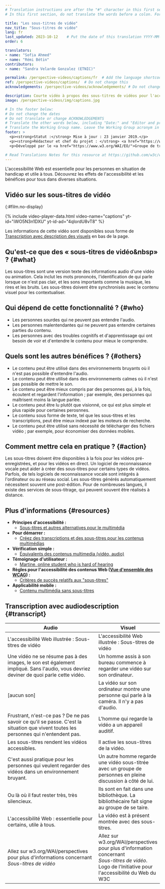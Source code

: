 ```yaml
---
# Translation instructions are after the "#" character in this first section. They are comments that do not show up in the web page. You do not need to translate the instructions after #.
# In this first section, do not translate the words before a colon. For example, do not translate "title:". Do translate the text after "title:".

title: "Les sous-titres de vidéo"
nav_title: "Sous-titres de vidéo"
lang: fr
last_updated: 2023-10-12    # Put the date of this translation YYYY-MM-DD (with month in the middle)
order: 6

translators: 
- name: "Sofia Ahmed"
- name: "Rémi Bétin"
contributors:
- name: "Sandra Velarde Gonzalez (ETNIC)"

permalink: /perspective-videos/captions/fr  # Add the language shortcode to the end, with no slash at the end. For example /path/to/file/fr
ref: /perspective-videos/captions/  # Do not change this
acknowledgements: /perspective-videos/acknowledgements/ # Do not change this

description: Courte vidéo à propos des sous-titres de vidéos pour l'accessibilité Web - de quoi s'agit-il, qui en bénéficie, comment ils aident chacun, et comment mettre cela en pratique.
image: /perspective-videos/img/captions.jpg

# In the footer below:
# Do not change the dates
# Do not translate or change ACKNOWLEDGEMENTS
# Translate the other words below, including "Date:" and "Editor and project lead:"
# Translate the Working Group name. Leave the Working Group acronym in English.
footer: >
  <p><strong>Statut :</strong> Mise à jour : 23 janvier 2019.</p>
  <p><strong>Rédacteur et chef du projet : </strong> <a href="https://www.w3.org/People/shadi">Shadi Abou-Zahra</a>. ACKNOWLEDGEMENTS liste les contributions.
  <p>Développé par le <a href="https://www.w3.org/WAI/EO/">Groupe de travail Éducation et Promotion</a> avec le soutien du projet <a href="https://www.w3.org/WAI/DEV/">WAI-DEV</a>, co-financé par la Commission européenne (CE). Mis à jour dans le cadre du projet <a href="https://www.w3.org/WAI/DEV/" lang="en">WAI Expanding Access Project</a>, soutenu par la Fondation Ford.</p>

# Read Translations Notes for this resource at https://github.com/w3c/wai-perspective-videos#readme
---
```


L'accessibilité Web est essentielle pour les personnes en situation de handicap et utile à tous. Découvrez les effets de l'accessibilité et les bénéfices pour tous dans diverses situations.

## Vidéo sur les sous-titres de vidéo
{:#film.no-display}

{% include video-player-data.html
    video-name="captions"
    yt-id="iWO5N3n1DXU"
    yt-id-ad="4qIordU8vT8"
%}

Les informations de cette vidéo sont disponibles sous forme de [Transcription avec description des visuels](#transcript) en bas de la page.

Qu'est-ce que des «&nbsp;sous-titres de vidéo&nbsp» ? {#what}
-------------------------

Les sous-titres sont une version texte des informations audio d'une vidéo ou animation.
Cela inclut les mots prononcés, l'identification de qui parle lorsque ce n'est pas clair, et les sons importants comme la musique, les rires et les bruits. Les sous-titres doivent être synchronisés avec le contenu visuel pour les contextualiser.

Qui dépend de cette fonctionnalité ? {#who}
----------------------------

-   Les personnes sourdes qui ne peuvent pas entendre l'audio.
-   Les personnes malentendantes qui ne peuvent pas entendre certaines parties du contenu.
-   Les personnes avec des troubles cognitifs et d'apprentissage qui ont besoin de voir et d'entendre le contenu pour mieux le comprendre.

Quels sont les autres bénéfices ? {#others}
---------------------------------

-   Le contenu peut être utilisé dans des environnements bruyants où il n'est pas possible d'entendre l'audio.
-   Le contenu peut être utilisé dans des environnements calmes où il n'est pas possible de mettre le son.
-   Le contenu peut être mieux compris par des personnes qui, à la fois, écoutent et regardent l'information&nbsp;; par exemple, des personnes qui maîtrisent moins la langue parlée.
-   Le contenu peut être lu plutôt que visionné, ce qui est plus simple et plus rapide pour certaines perosnnes.
-   Le contenu sous forme de texte, tel que les sous-titres et les transcriptions, peut être mieux indexé par les moteurs de recherche.
-   Le contenu peut être utilisé sans nécessité de télécharger des fichiers vidéo&nbsp;; par exemple, pour économiser des données mobiles.

Comment mettre cela en pratique ? {#action}
--------------------------------------

Les sous-titres doivent être disponibles à la fois pour les vidéos pré-enregistrées, et pour les vidéos en direct. Un logiciel de reconnaissance vocale peut aider à créer des sous-titres pour certains types de vidéos. Parfois, de tels logiciels de reconnaissance vocale sont intégrés à l'ordinateur ou au réseau social. Les sous-titres générés automatiquement nécessitent souvent une post-édition. Pour de nombreuses langues, il existe des services de sous-titrage, qui peuvent souvent être réalisés à distance.

Plus d'informations {#resources}
----------

-   **Principes d'accessibilité :**
    -   [Sous-titres et autres alternatives pour le multimédia](/fundamentals/accessibility-principles/#captions)
-   **Pour démarrer :**
    -   [Créez des transcriptions et des sous-titres pour les contenus multimédias](/tips/writing/#create-transcripts-and-captions-for-multimedia)
-   **Vérification simple :**
    -   [Équivalents des contenus multimedia (vidéo, audio)](/test-evaluate/preliminary/#media)
-   **Témoignage d'utilisateur :**
    -   [Martine, online student who is hard of hearing](/people-use-web/user-stories/#onlinestudent)
-   **Règles pour l'accessibilité des contenus Web ([Vue d'ensemble des WCAG](/standards-guidelines/wcag/)) :**
    -   [Critères de succès relatifs aux "sous-titres"](https://www.w3.org/WAI/WCAG21/quickref/?tags=captions)
-   **Applicabilité mobile :**
    -   [Contenu multimédia sans sous-titres](https://www.w3.org/WAI/mobile/experiences.html#multimedia)

## Transcription avec audiodescription {#transcript}

 <table>
  <thead>
    <tr>
      <th width="65%">Audio</th>
      <th>Visuel</th>
    </tr>
  </thead>
  <tbody>
    <tr>
      <td>L'accessibilité Web illustrée : Sous-titres de vidéo</td>
      <td>L'accessibilité Web illustrée : Sous-titres de vidéo</td>
    </tr>
    <tr>
      <td>Une vidéo ne se résume pas à des images, le son est également impliqué. Sans l'audio, vous devriez deviner de quoi parle cette vidéo.</td>
      <td>Un homme assis à son bureau commence à regarder une vidéo sur son ordinateur.<br></td>
    </tr>
    <tr>
      <td>[aucun son]</td>
      <td>La vidéo sur son ordinateur montre une personne qui parle à la caméra. Il n'y a pas d'audio.</td>
    </tr>
    <tr>
      <td>Frustrant, n'est-ce pas ? De ne pas savoir ce qu'il se passe. C'est la situation que vivent toutes les personnes qui n'entendent pas.</td>
      <td>L'homme qui regarde la vidéo a un appareil auditif.</td>
    </tr>
    <tr>
      <td>Les sous-titres rendent les vidéos accessibles.</td>
      <td>Il active les sous-titres de la vidéo.</td>
    </tr>
    <tr>
      <td>C'est aussi pratique pour les personnes qui veulent regarder des vidéos dans un environnement bruyant.</td>
      <td>Un autre homme regarde une vidéo sous-titrée avec un groupe de personnes en pleine discussion à côté de lui.</td>
    </tr>
    <tr>
      <td>Ou là où il faut rester très, très silencieux.</td>
      <td>Ils sont en fait dans une bibliothèque. La bibliothécaire fait signe au groupe de se taire.</td>
    </tr>
    <tr>
      <td>L'accessibilité Web : essentielle pour certains, utile à tous.</td>
      <td>La vidéo est à présent montrée avec des sous-titres.</td>
    </tr>
    <tr>
      <td>Allez sur w3.org/WAI/perspectives pour plus d'informations concernant <em>Sous-titres de vidéo</em></td>
      <td>Allez sur<br>
        w3.org/WAI/perspectives<br>
        pour plus d'information concernant<br>
        <em>Sous-titres de vidéo</em>. <br>
        Logo de l'Initiative pour l'accessibilité du Web du W3C</td>
    </tr>
  </tbody>
</table>
